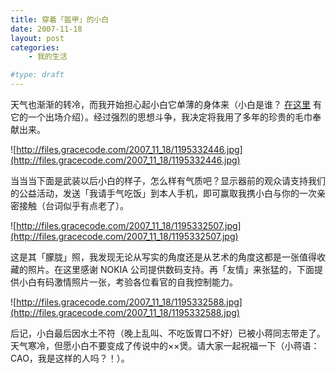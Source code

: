 ```yaml
---
title: 穿着「盔甲」的小白
date: 2007-11-18
layout: post
categories:
    - 我的生活

#type: draft
---
```


天气也渐渐的转冷，而我开始担心起小白它单薄的身体来（小白是谁？ [在这里]({{site.urls}}/posts/18/) 有它的一个出场介绍）。经过强烈的思想斗争，我决定将我用了多年的珍贵的毛巾奉献出来。

![http://files.gracecode.com/2007_11_18/1195332446.jpg](http://files.gracecode.com/2007_11_18/1195332446.jpg)

当当当下面是武装以后小白的样子，怎么样有气质吧？显示器前的观众请支持我们的公益活动，发送「我请手气吃饭」到本人手机，即可赢取我携小白与你的一次亲密接触（台词似乎有点老了）。

![http://files.gracecode.com/2007_11_18/1195332507.jpg](http://files.gracecode.com/2007_11_18/1195332507.jpg)

这是其「朦胧」照，我发现无论从写实的角度还是从艺术的角度这都是一张值得收藏的照片。在这里感谢 NOKIA 公司提供数码支持。再「友情」来张猛的，下面提供小白有码激情照片一张，考验各位看官的自我控制能力。

![http://files.gracecode.com/2007_11_18/1195332588.jpg](http://files.gracecode.com/2007_11_18/1195332588.jpg)

后记，小白最后因水土不符（晚上乱叫、不吃饭胃口不好）已被小蒋同志带走了。天气寒冷，但愿小白不要变成了传说中的××煲。请大家一起祝福一下（小蒋语：CAO，我是这样的人吗？！）。
